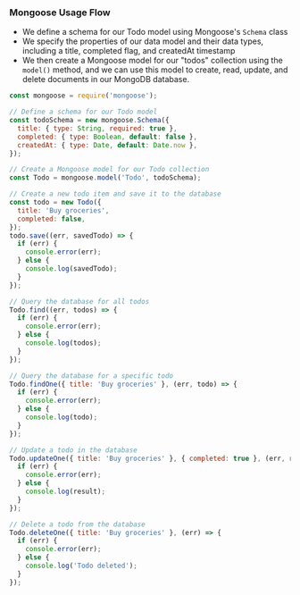 ### Mongoose Usage Flow

- We define a schema for our Todo model using Mongoose's `Schema` class
- We specify the properties of our data model and their data types, including a title, completed flag, and createdAt timestamp
- We then create a Mongoose model for our "todos" collection using the `model()` method, and we can use this model to create, read, update, and delete documents in our MongoDB database.

```js
const mongoose = require('mongoose');

// Define a schema for our Todo model
const todoSchema = new mongoose.Schema({
  title: { type: String, required: true },
  completed: { type: Boolean, default: false },
  createdAt: { type: Date, default: Date.now },
});

// Create a Mongoose model for our Todo collection
const Todo = mongoose.model('Todo', todoSchema);

// Create a new todo item and save it to the database
const todo = new Todo({
  title: 'Buy groceries',
  completed: false,
});
todo.save((err, savedTodo) => {
  if (err) {
    console.error(err);
  } else {
    console.log(savedTodo);
  }
});

// Query the database for all todos
Todo.find((err, todos) => {
  if (err) {
    console.error(err);
  } else {
    console.log(todos);
  }
});

// Query the database for a specific todo
Todo.findOne({ title: 'Buy groceries' }, (err, todo) => {
  if (err) {
    console.error(err);
  } else {
    console.log(todo);
  }
});

// Update a todo in the database
Todo.updateOne({ title: 'Buy groceries' }, { completed: true }, (err, result) => {
  if (err) {
    console.error(err);
  } else {
    console.log(result);
  }
});

// Delete a todo from the database
Todo.deleteOne({ title: 'Buy groceries' }, (err) => {
  if (err) {
    console.error(err);
  } else {
    console.log('Todo deleted');
  }
});

```